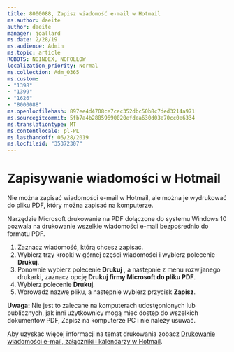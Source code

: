 ```yaml
---
title: 8000088, Zapisz wiadomość e-mail w Hotmail
ms.author: daeite
author: daeite
manager: joallard
ms.date: 2/28/19
ms.audience: Admin
ms.topic: article
ROBOTS: NOINDEX, NOFOLLOW
localization_priority: Normal
ms.collection: Adm_O365
ms.custom:
- "1398"
- "1399"
- "1626"
- "8000088"
ms.openlocfilehash: 897ee4d4708ce7cec352dbc50b8c7ded3214a971
ms.sourcegitcommit: 5fb7a4b28859690020efdea630d03e70cc0e6334
ms.translationtype: MT
ms.contentlocale: pl-PL
ms.lasthandoff: 06/28/2019
ms.locfileid: "35372307"
---
```

# <a name="saving-messages-in-outlookcom"></a>Zapisywanie wiadomości w Hotmail

Nie można zapisać wiadomości e-mail w Hotmail, ale można je wydrukować do pliku PDF, który można zapisać na komputerze.

Narzędzie Microsoft drukowanie na PDF dołączone do systemu Windows 10 pozwala na drukowanie wszelkie wiadomości e-mail bezpośrednio do formatu PDF.

1. Zaznacz wiadomość, którą chcesz zapisać.
2. Wybierz trzy kropki w górnej części wiadomości i wybierz polecenie **Drukuj**.
3. Ponownie wybierz polecenie **Drukuj** , a następnie z menu rozwijanego drukarki, zaznacz opcję **Drukuj firmy Microsoft do pliku PDF**.
4. Wybierz polecenie **Drukuj**.
5. Wprowadź nazwę pliku, a następnie wybierz przycisk **Zapisz**.

**Uwaga:** Nie jest to zalecane na komputerach udostępnionych lub publicznych, jak inni użytkownicy mogą mieć dostęp do wszelkich dokumentów PDF, Zapisz na komputerze PC i nie należy usuwać.

Aby uzyskać więcej informacji na temat drukowania zobacz [Drukowanie wiadomości e-mail, załączniki i kalendarzy w Hotmail](https://support.office.com/article/c835b8e5-b310-4cab-ac15-b6eb95149855).